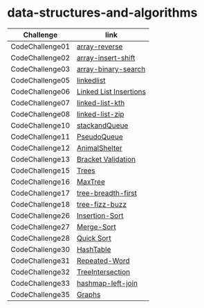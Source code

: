 # data-structures-and-algorithms

| Challenge     | link |
| ----------- | ----------- |
| CodeChallenge01  | [array-reverse](https://hashem98.github.io/data-structures-and-algorithms/Java/array-reverse)       |
| CodeChallenge02  | [array-insert-shift](https://hashem98.github.io/data-structures-and-algorithms/Java/insertShiftArray/insertShiftArray)       |
| CodeChallenge03  | [array-binary-search](https://hashem98.github.io/data-structures-and-algorithms/Java/array-binary-search/array-binary-search)       |
| CodeChallenge05  | [linkedlist](https://hashem98.github.io/data-structures-and-algorithms/Java/linkedlist/linkedList)       |
| CodeChallenge06  | [Linked List Insertions](https://hashem98.github.io/data-structures-and-algorithms/Java/linkedlist/linked-list-insertions)       |
| CodeChallenge07  | [linked-list-kth](https://hashem98.github.io/data-structures-and-algorithms/Java/linkedlist/kthFromEnd)       |
| CodeChallenge08  | [linked-list-zip](https://hashem98.github.io/data-structures-and-algorithms/Java/linkedlist/linkedListZip)       |
| CodeChallenge10  | [stackandQueue](https://hashem98.github.io/data-structures-and-algorithms/Java/StackandQueue/stackandQueue)       |
| CodeChallenge11  | [PseudoQueue](https://hashem98.github.io/data-structures-and-algorithms/Java/StackandQueue/PseudoQueue)       |
| CodeChallenge12  | [AnimalShelter](https://hashem98.github.io/data-structures-and-algorithms/Java/StackandQueue/AnimalShelter)       |
| CodeChallenge13  | [Bracket Validation](https://hashem98.github.io/data-structures-and-algorithms/Java/StackandQueue/bracketValidation)       |
| CodeChallenge15  | [Trees](https://hashem98.github.io/data-structures-and-algorithms/Java/BinaryTree/README)       |
| CodeChallenge16  | [MaxTree](https://hashem98.github.io/data-structures-and-algorithms/Java/BinaryTree/tree-max)       |
| CodeChallenge17  | [tree-breadth-first](https://hashem98.github.io/data-structures-and-algorithms/Java/BinaryTree/tree-breadth-first)       |
| CodeChallenge18  | [tree-fizz-buzz](https://hashem98.github.io/data-structures-and-algorithms/Java/tree-fizz-buzz/tree-fizz-buzz)       |
| CodeChallenge26  | [Insertion-Sort](https://hashem98.github.io/data-structures-and-algorithms/Java/Sort/Insertion-Sort)       |
| CodeChallenge27  | [Merge-Sort](https://hashem98.github.io/data-structures-and-algorithms/Java/Sort/Mergr-Sort)       |
| CodeChallenge28  | [Quick Sort](https://hashem98.github.io/data-structures-and-algorithms/Java/Sort/Quick-Sort)       |
| CodeChallenge30 | [HashTable](https://hashem98.github.io/data-structures-and-algorithms/Java/HashTable/hashtable)       |
| CodeChallenge31 | [Repeated-Word](https://hashem98.github.io/data-structures-and-algorithms/Java/HashTable/repeated-word)       |
| CodeChallenge32 | [TreeIntersection](https://hashem98.github.io/data-structures-and-algorithms/Java/TreeIntersection/TreeIntersection)       |
| CodeChallenge33 | [hashmap-left-join](https://hashem98.github.io/data-structures-and-algorithms/Java/HashTable/left-join)       |
| CodeChallenge35 | [Graphs](https://hashem98.github.io/data-structures-and-algorithms/Java/Graphs/Graphs)       |












    



